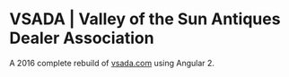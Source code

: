 # VSADA | Valley of the Sun Antiques Dealer Association

A 2016 complete rebuild of [vsada.com](http://vsada.com/) using Angular 2.
